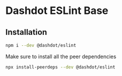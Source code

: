 # Dashdot ESLint Base

## Installation

```sh
npm i --dev @dashdot/eslint
```

Make sure to install all the peer dependencies

```sh
npx install-peerdeps --dev @dashdot/eslint
```

